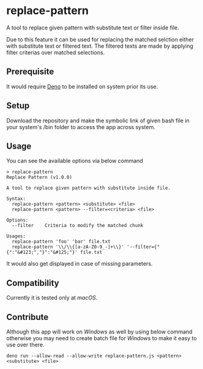 # replace-pattern
A tool to replace given pattern with substitute text or filter inside file. 

Due to this feature it can be used for replacing the matched selction either with substitute text or filtered text. The filtered texts are made by applying filter criterias over matched selections.

## Prerequisite
It would require [Deno](https://deno.land/manual/getting_started/installation) to be installed on system prior its use.

## Setup
Download the repository and make the symbolic link of given bash file in your system's /bin folder to access the app across system.

## Usage
You can see the available options via below command

```
> replace-pattern
Replace Pattern (v1.0.0)

A tool to replace given pattern with substitute inside file.

Syntax:
  replace-pattern <pattern> <substitute> <file>
  replace-pattern <pattern> --filter=<criteria> <file>

Options:
  --filter    Criteria to modify the matched chunk 

Usages:
  replace-pattern 'foo' 'bar' file.txt
  replace-pattern '\\/\\{[a-zA-Z0-9_-]+\\}' '--filter={"{":"&#123;","}":"&#125;"}' file.txt
```

It would also get displayed in case of missing parameters.

## Compatibility
Currently it is tested only at _macOS_.

## Contribute
Although this app will work on _Windows_ as well by using below command otherwise you may need to create batch file for _Windows_ to make it easy to use over there.

```
deno run --allow-read --allow-write replace-pattern.js <pattern> <substitute> <file>
```
